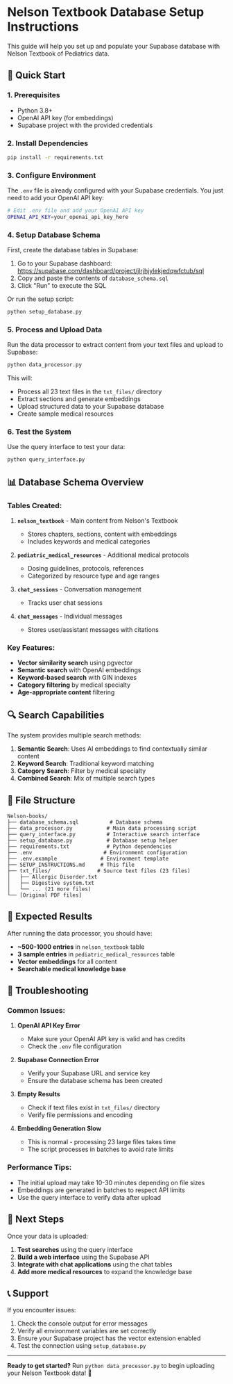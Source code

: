 # Nelson Textbook Database Setup Instructions

This guide will help you set up and populate your Supabase database with Nelson Textbook of Pediatrics data.

## 🚀 Quick Start

### 1. Prerequisites

- Python 3.8+
- OpenAI API key (for embeddings)
- Supabase project with the provided credentials

### 2. Install Dependencies

```bash
pip install -r requirements.txt
```

### 3. Configure Environment

The `.env` file is already configured with your Supabase credentials. You just need to add your OpenAI API key:

```bash
# Edit .env file and add your OpenAI API key
OPENAI_API_KEY=your_openai_api_key_here
```

### 4. Setup Database Schema

First, create the database tables in Supabase:

1. Go to your Supabase dashboard: https://supabase.com/dashboard/project/jlrjhjylekjedqwfctub/sql
2. Copy and paste the contents of `database_schema.sql`
3. Click "Run" to execute the SQL

Or run the setup script:
```bash
python setup_database.py
```

### 5. Process and Upload Data

Run the data processor to extract content from your text files and upload to Supabase:

```bash
python data_processor.py
```

This will:
- Process all 23 text files in the `txt_files/` directory
- Extract sections and generate embeddings
- Upload structured data to your Supabase database
- Create sample medical resources

### 6. Test the System

Use the query interface to test your data:

```bash
python query_interface.py
```

## 📊 Database Schema Overview

### Tables Created:

1. **`nelson_textbook`** - Main content from Nelson's Textbook
   - Stores chapters, sections, content with embeddings
   - Includes keywords and medical categories

2. **`pediatric_medical_resources`** - Additional medical protocols
   - Dosing guidelines, protocols, references
   - Categorized by resource type and age ranges

3. **`chat_sessions`** - Conversation management
   - Tracks user chat sessions

4. **`chat_messages`** - Individual messages
   - Stores user/assistant messages with citations

### Key Features:

- **Vector similarity search** using pgvector
- **Semantic search** with OpenAI embeddings
- **Keyword-based search** with GIN indexes
- **Category filtering** by medical specialty
- **Age-appropriate content** filtering

## 🔍 Search Capabilities

The system provides multiple search methods:

1. **Semantic Search**: Uses AI embeddings to find contextually similar content
2. **Keyword Search**: Traditional keyword matching
3. **Category Search**: Filter by medical specialty
4. **Combined Search**: Mix of multiple search types

## 📁 File Structure

```
Nelson-books/
├── database_schema.sql          # Database schema
├── data_processor.py           # Main data processing script
├── query_interface.py          # Interactive search interface
├── setup_database.py           # Database setup helper
├── requirements.txt            # Python dependencies
├── .env                       # Environment configuration
├── .env.example              # Environment template
├── SETUP_INSTRUCTIONS.md     # This file
├── txt_files/               # Source text files (23 files)
│   ├── Allergic Disorder.txt
│   ├── Digestive system.txt
│   └── ... (21 more files)
└── [Original PDF files]
```

## 🎯 Expected Results

After running the data processor, you should have:

- **~500-1000 entries** in `nelson_textbook` table
- **3 sample entries** in `pediatric_medical_resources` table
- **Vector embeddings** for all content
- **Searchable medical knowledge base**

## 🔧 Troubleshooting

### Common Issues:

1. **OpenAI API Key Error**
   - Make sure your OpenAI API key is valid and has credits
   - Check the `.env` file configuration

2. **Supabase Connection Error**
   - Verify your Supabase URL and service key
   - Ensure the database schema has been created

3. **Empty Results**
   - Check if text files exist in `txt_files/` directory
   - Verify file permissions and encoding

4. **Embedding Generation Slow**
   - This is normal - processing 23 large files takes time
   - The script processes in batches to avoid rate limits

### Performance Tips:

- The initial upload may take 10-30 minutes depending on file sizes
- Embeddings are generated in batches to respect API limits
- Use the query interface to verify data after upload

## 🚀 Next Steps

Once your data is uploaded:

1. **Test searches** using the query interface
2. **Build a web interface** using the Supabase API
3. **Integrate with chat applications** using the chat tables
4. **Add more medical resources** to expand the knowledge base

## 📞 Support

If you encounter issues:

1. Check the console output for error messages
2. Verify all environment variables are set correctly
3. Ensure your Supabase project has the vector extension enabled
4. Test the connection using `setup_database.py`

---

**Ready to get started?** Run `python data_processor.py` to begin uploading your Nelson Textbook data! 🎉

